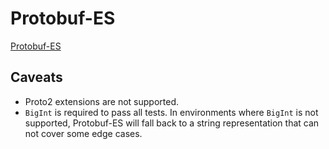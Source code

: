 # Protobuf-ES

[Protobuf-ES](https://github.com/bufbuild/protobuf-es)


## Caveats

- Proto2 extensions are not supported.
- `BigInt` is required to pass all tests. In environments where `BigInt` is not supported, Protobuf-ES will fall back
  to a string representation that can not cover some edge cases.
